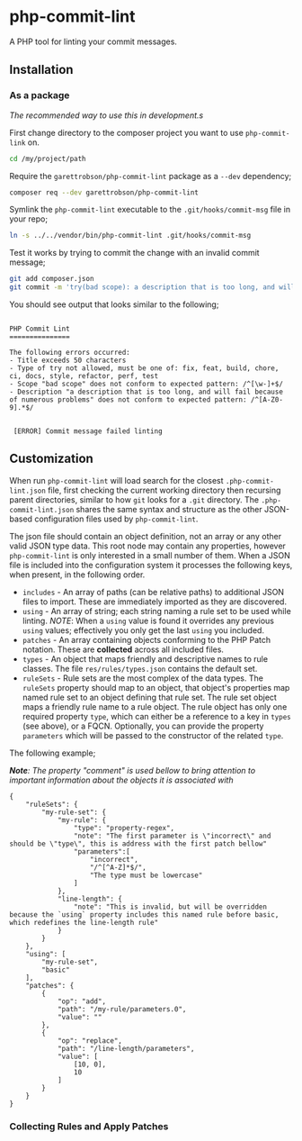 # php-commit-lint

A PHP tool for linting your commit messages.

## Installation

### As a package

_The recommended way to use this in development.s_

First change directory to the composer project you want to use `php-commit-link` on.

```sh
cd /my/project/path
```

Require the `garettrobson/php-commit-lint` package as a `--dev` dependency;

```sh
composer req --dev garettrobson/php-commit-lint
```

Symlink the `php-commit-lint` executable to the `.git/hooks/commit-msg` file in your repo;

```sh
ln -s ../../vendor/bin/php-commit-lint .git/hooks/commit-msg
```

Test it works by trying to commit the change with an invalid commit message;

```sh
git add composer.json
git commit -m 'try(bad scope): a description that is too long, and will fail because of numerous problems'
```

You should see output that looks similar to the following;

```

PHP Commit Lint
===============

The following errors occurred:
- Title exceeds 50 characters
- Type of try not allowed, must be one of: fix, feat, build, chore, ci, docs, style, refactor, perf, test
- Scope "bad scope" does not conform to expected pattern: /^[\w-]+$/
- Description "a description that is too long, and will fail because of numerous problems" does not conform to expected pattern: /^[A-Z0-9].*$/


 [ERROR] Commit message failed linting

```

## Customization

When run `php-commit-lint` will load search for the closest `.php-commit-lint.json` file, first checking the current working directory then recursing parent directories, similar to how `git` looks for a `.git` directory. The `.php-commit-lint.json` shares the same syntax and structure as the other JSON-based configuration files used by `php-commit-lint`.

The json file should contain an object definition, not an array or any other valid JSON type data. This root node may contain any properties, however `php-commit-lint` is only interested in a small number of them. When a JSON file is included into the configuration system it processes the following keys, when present, in the following order.

* `includes` - An array of paths (can be relative paths) to additional JSON files to import. These are immediately imported as they are discovered.
* `using` - An array of string; each string naming a rule set to be used while linting. *NOTE*: When a `using` value is found it overrides any previous `using` values; effectively you only get the last `using` you included.
* `patches` - An array containing objects conforming to the PHP Patch notation. These are **collected** across all included files.
* `types` - An object that maps friendly and descriptive names to rule classes. The file `res/rules/types.json` contains the default set.
* `ruleSets` - Rule sets are the most complex of the data types. The `ruleSets` property should map to an object, that object's properties map named rule set to an object defining that rule set. The rule set object maps a friendly rule name to a rule object. The rule object has only one required property `type`, which can either be a reference to a key in `types` (see above), or a FQCN. Optionally, you can provide the property `parameters` which will be passed to the constructor of the related `type`.

The following example;

***Note**: The property "comment" is used bellow to bring attention to important information about the objects it is associated with*

```
{
    "ruleSets": {
        "my-rule-set": {
            "my-rule": {
                "type": "property-regex",
                "note": "The first parameter is \"incorrect\" and should be \"type\", this is address with the first patch bellow"
                "parameters":[
                    "incorrect",
                    "/^[^A-Z]*$/",
                    "The type must be lowercase"
                ]
            },
            "line-length": {
                "note": "This is invalid, but will be overridden because the `using` property includes this named rule before basic, which redefines the line-length rule"
            }
        }
    },
    "using": [
        "my-rule-set",
        "basic"
    ],
    "patches": {
        {
            "op": "add",
            "path": "/my-rule/parameters.0",
            "value": ""
        },
        {
            "op": "replace",
            "path": "/line-length/parameters",
            "value": [
                [10, 0],
                10
            ]
        }
    }
}
```

### Collecting Rules and Apply Patches
